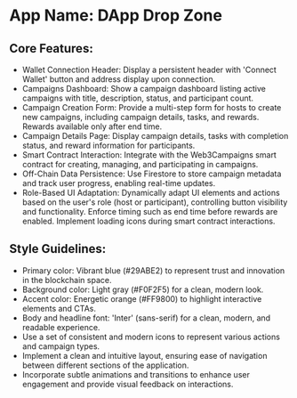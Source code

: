 # **App Name**: DApp Drop Zone

## Core Features:

- Wallet Connection Header: Display a persistent header with 'Connect Wallet' button and address display upon connection.
- Campaigns Dashboard: Show a campaign dashboard listing active campaigns with title, description, status, and participant count.
- Campaign Creation Form: Provide a multi-step form for hosts to create new campaigns, including campaign details, tasks, and rewards. Rewards available only after end time.
- Campaign Details Page: Display campaign details, tasks with completion status, and reward information for participants.
- Smart Contract Interaction: Integrate with the Web3Campaigns smart contract for creating, managing, and participating in campaigns.
- Off-Chain Data Persistence: Use Firestore to store campaign metadata and track user progress, enabling real-time updates.
- Role-Based UI Adaptation: Dynamically adapt UI elements and actions based on the user's role (host or participant), controlling button visibility and functionality. Enforce timing such as end time before rewards are enabled. Implement loading icons during smart contract interactions.

## Style Guidelines:

- Primary color: Vibrant blue (#29ABE2) to represent trust and innovation in the blockchain space.
- Background color: Light gray (#F0F2F5) for a clean, modern look.
- Accent color: Energetic orange (#FF9800) to highlight interactive elements and CTAs.
- Body and headline font: 'Inter' (sans-serif) for a clean, modern, and readable experience.
- Use a set of consistent and modern icons to represent various actions and campaign types.
- Implement a clean and intuitive layout, ensuring ease of navigation between different sections of the application.
- Incorporate subtle animations and transitions to enhance user engagement and provide visual feedback on interactions.